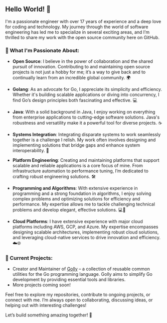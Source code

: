 ## Hello World! 👋

I'm a passionate engineer with over 17 years of experience and a deep love for coding and technology. My journey through the world of software engineering has led me to specialize in several exciting areas, and I’m thrilled to share my work with the open source community here on GitHub.

### 🚀 What I'm Passionate About:

- **Open Source**: I believe in the power of collaboration and the shared pursuit of innovation. Contributing to and maintaining open source projects is not just a hobby for me; it’s a way to give back and to continually learn from an incredible global community. 🌍

- **Golang**: As an advocate for Go, I appreciate its simplicity and efficiency. Whether it's building scalable applications or diving into concurrency, I find Go’s design principles both fascinating and effective. 💻

- **Java**: With a solid background in Java, I enjoy working on everything from enterprise applications to cutting-edge software solutions. Java's robustness and versatility make it a powerful tool for diverse projects. ☕️

- **Systems Integration**: Integrating disparate systems to work seamlessly together is a challenge I relish. My work often involves designing and implementing solutions that bridge gaps and enhance system interoperability. 🔗

- **Platform Engineering**: Creating and maintaining platforms that support scalable and reliable applications is a core focus of mine. From infrastructure automation to performance tuning, I’m dedicated to crafting robust engineering solutions. 🛠️

- **Programming and Algorithms**: With extensive experience in programming and a strong foundation in algorithms, I enjoy solving complex problems and optimizing solutions for efficiency and performance. My expertise allows me to tackle challenging technical problems and develop elegant, effective solutions. 💻🧠

- **Cloud Platforms**: I have extensive experience with major cloud platforms including AWS, GCP, and Azure. My expertise encompasses designing scalable architectures, implementing robust cloud solutions, and leveraging cloud-native services to drive innovation and efficiency. ☁️🌐

### 🔭 Current Projects:

- Creator and Maintainer of [Golly](https://github.com/nandlabs/golly) – a collection of reusable common utilities for the Go programming language. Golly aims to simplify Go development by providing essential tools and libraries.
- More projects coming soon!

Feel free to explore my repositories, contribute to ongoing projects, or connect with me. I’m always open to collaborating, discussing ideas, or helping out with interesting challenges!

Let’s build something amazing together! 🚀
